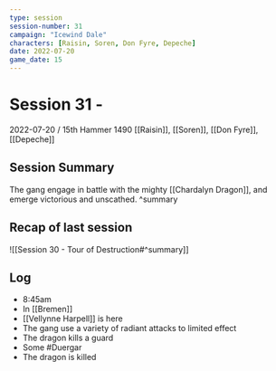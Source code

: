 ```yaml
---
type: session
session-number: 31
campaign: "Icewind Dale"
characters: [Raisin, Soren, Don Fyre, Depeche]
date: 2022-07-20
game_date: 15
---
```


# Session  31 - 
2022-07-20 / 15th Hammer 1490
[[Raisin]], [[Soren]], [[Don Fyre]], [[Depeche]]

## Session Summary
The gang engage in battle with the mighty [[Chardalyn Dragon]], and emerge victorious and unscathed.
^summary

## Recap of last session
![[Session 30 - Tour of Destruction#^summary]]

## Log
- 8:45am
- In [[Bremen]]
- [[Vellynne Harpell]] is here
- The gang use a variety of radiant attacks to limited effect
- The dragon kills a guard
- Some #Duergar 
- The dragon is killed 


